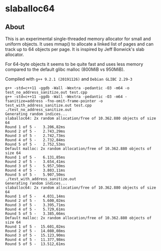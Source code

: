 # slaballoc64

## About

This is an experimental single-threaded memory allocator for small and uniform objects. It uses
mmap() to allocate a linked list of pages and can track up to 64 objects per page. It is inspired by
Jeff Bonwick's slab allocator.

For 64-byte objects it seems to be quite fast and uses less memory compared to the default glibc malloc (800MiB vs 950MiB).

Compiled with `g++ 9.2.1 (20191126)` and `Debian GLIBC 2.29-3`

```
g++ -std=c++11 -ggdb -Wall -Wextra -pedantic -O3 -m64 -o test_no_address_sanitize.out test.cpp
g++ -std=c++11 -ggdb -Wall -Wextra -pedantic -O3 -m64 -fsanitize=address -fno-omit-frame-pointer -o test_with_address_sanitize.out test.cpp
./test_no_address_sanitize.out
Generating random indices...
slaballoc64: 2x random allocation/free of 10.362.880 objects of size 64
Round 1 of 5 -   3.206,82ms
Round 2 of 5 -   2.743,29ms
Round 3 of 5 -   2.742,73ms
Round 4 of 5 -   2.732,84ms
Round 5 of 5 -   2.752,53ms
Default malloc: 2x random allocation/free of 10.362.880 objects of size 64
Round 1 of 5 -   6.131,85ms
Round 2 of 5 -   3.654,41ms
Round 3 of 5 -   5.957,50ms
Round 4 of 5 -   3.803,11ms
Round 5 of 5 -   5.907,50ms
./test_with_address_sanitize.out
Generating random indices...
slaballoc64: 2x random allocation/free of 10.362.880 objects of size 64
Round 1 of 5 -   4.031,14ms
Round 2 of 5 -   5.600,02ms
Round 3 of 5 -   3.395,71ms
Round 4 of 5 -   5.729,61ms
Round 5 of 5 -   3.385,66ms
Default malloc: 2x random allocation/free of 10.362.880 objects of size 64
Round 1 of 5 -  15.601,02ms
Round 2 of 5 -  14.080,08ms
Round 3 of 5 -  15.123,90ms
Round 4 of 5 -  11.377,98ms
Round 5 of 5 -  13.512,61ms
```
